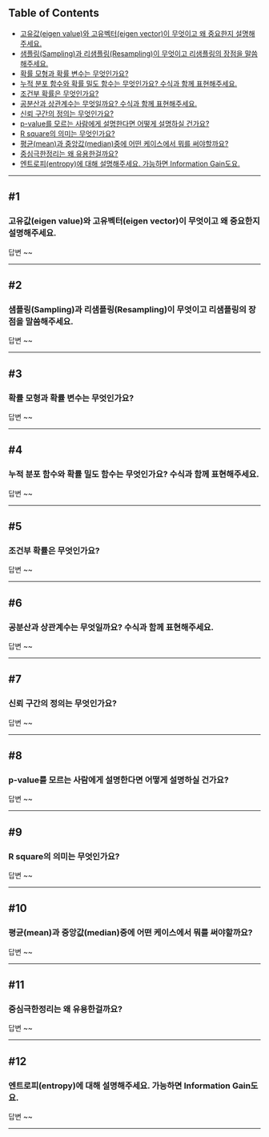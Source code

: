 ## Table of Contents

- [고유값(eigen value)와 고유벡터(eigen vector)이 무엇이고 왜 중요한지 설명해주세요.](#1)
- [샘플링(Sampling)과 리샘플링(Resampling)이 무엇이고 리샘플링의 장점을 말씀해주세요.](#2)
- [확률 모형과 확률 변수는 무엇인가요?](#3)
- [누적 분포 함수와 확률 밀도 함수는 무엇인가요? 수식과 함께 표현해주세요.](#4)
- [조건부 확률은 무엇인가요?](#5)
- [공분산과 상관계수는 무엇일까요? 수식과 함께 표현해주세요.](#6)
- [신뢰 구간의 정의는 무엇인가요?](#7)
- [p-value를 모르는 사람에게 설명한다면 어떻게 설명하실 건가요?](#8)
- [R square의 의미는 무엇인가요?](#9)
- [평균(mean)과 중앙값(median)중에 어떤 케이스에서 뭐를 써야할까요?](#10)
- [중심극한정리는 왜 유용한걸까요?](#11)
- [엔트로피(entropy)에 대해 설명해주세요. 가능하면 Information Gain도요.](#12)

---

## #1

### 고유값(eigen value)와 고유벡터(eigen vector)이 무엇이고 왜 중요한지 설명해주세요.



답변  ~~

---

## #2

### 샘플링(Sampling)과 리샘플링(Resampling)이 무엇이고 리샘플링의 장점을 말씀해주세요.

답변 ~~

---

## #3

### 확률 모형과 확률 변수는 무엇인가요?

답변 ~~

---

## #4

### 누적 분포 함수와 확률 밀도 함수는 무엇인가요? 수식과 함께 표현해주세요.



답변  ~~

---

## #5

### 조건부 확률은 무엇인가요?

답변 ~~

---

## #6

### 공분산과 상관계수는 무엇일까요? 수식과 함께 표현해주세요.

답변 ~~

---

## #7

### 신뢰 구간의 정의는 무엇인가요?


답변  ~~

---

## #8

### p-value를 모르는 사람에게 설명한다면 어떻게 설명하실 건가요?

답변 ~~

---

## #9

### R square의 의미는 무엇인가요?

답변 ~~

---

## #10

### 평균(mean)과 중앙값(median)중에 어떤 케이스에서 뭐를 써야할까요?


답변  ~~

---

## #11

### 중심극한정리는 왜 유용한걸까요?

답변 ~~

---

## #12

### 엔트로피(entropy)에 대해 설명해주세요. 가능하면 Information Gain도요.

답변 ~~

---
